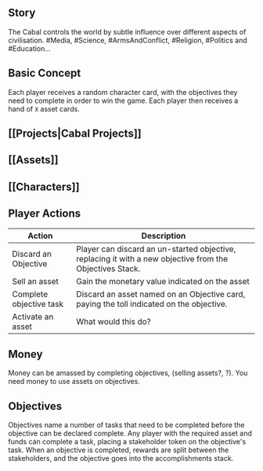 
## Story
The Cabal controls the world by subtle influence over different aspects of civilisation. #Media, #Science, #ArmsAndConflict, #Religion, #Politics and #Education...
## Basic Concept
Each player receives a random character card, with the objectives they need to complete in order to win the game.
Each player then receives a hand of `X` asset cards.

## [[Projects|Cabal Projects]]
## [[Assets]]
## [[Characters]]

## Player Actions
| Action | Description | 
| --- | --- |
| Discard an Objective | Player can discard an un-started objective, replacing it with a new objective from the Objectives Stack.
| Sell an asset | Gain the monetary value indicated on the asset
| Complete objective task | Discard an asset named on an Objective card, paying the toll indicated on the objective.
| Activate an asset | What would this do?
## Money
Money can be amassed by completing objectives, (selling assets?, ?). You need money to use assets on objectives.
## Objectives
Objectives name a number of tasks that need to be completed before the objective can be declared complete. Any player with the required asset and funds can complete a task, placing a stakeholder token on the objective's task.
When an objective is completed, rewards are split between the stakeholders, and the objective goes into the accomplishments stack.
